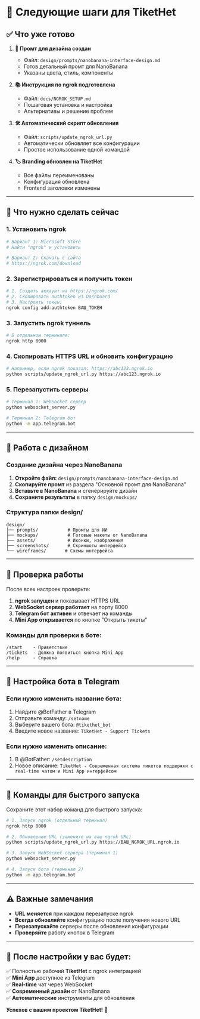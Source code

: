# 🚀 Следующие шаги для TiketHet

## ✅ Что уже готово

1. **📝 Промт для дизайна создан**  
   - Файл: `design/prompts/nanobanana-interface-design.md`
   - Готов детальный промт для NanoBanana 
   - Указаны цвета, стиль, компоненты

2. **📚 Инструкция по ngrok подготовлена**
   - Файл: `docs/NGROK_SETUP.md` 
   - Пошаговая установка и настройка
   - Альтернативы и решение проблем

3. **🛠️ Автоматический скрипт обновления**
   - Файл: `scripts/update_ngrok_url.py`
   - Автоматически обновляет все конфигурации
   - Простое использование одной командой

4. **🏷️ Branding обновлен на TiketHet**
   - Все файлы переименованы
   - Конфигурация обновлена
   - Frontend заголовки изменены

---

## 🎯 Что нужно сделать сейчас

### 1. Установить ngrok
```bash
# Вариант 1: Microsoft Store
# Найти "ngrok" и установить

# Вариант 2: Скачать с сайта  
# https://ngrok.com/download
```

### 2. Зарегистрироваться и получить токен
```bash
# 1. Создать аккаунт на https://ngrok.com/
# 2. Скопировать authtoken из Dashboard
# 3. Настроить токен:
ngrok config add-authtoken ВАШ_ТОКЕН
```

### 3. Запустить ngrok туннель
```bash
# В отдельном терминале:
ngrok http 8000
```

### 4. Скопировать HTTPS URL и обновить конфигурацию
```bash
# Например, если ngrok показал: https://abc123.ngrok.io
python scripts/update_ngrok_url.py https://abc123.ngrok.io
```

### 5. Перезапустить серверы
```bash
# Терминал 1: WebSocket сервер
python websocket_server.py

# Терминал 2: Telegram бот  
python -m app.telegram.bot
```

---

## 🎨 Работа с дизайном

### Создание дизайна через NanoBanana

1. **Откройте файл:** `design/prompts/nanobanana-interface-design.md`
2. **Скопируйте промт** из раздела "Основной промт для NanoBanana"
3. **Вставьте в NanoBanana** и сгенерируйте дизайн
4. **Сохраните результаты** в папку `design/mockups/`

### Структура папки design/
```
design/
├── prompts/           # Промты для ИИ
├── mockups/           # Готовые макеты от NanoBanana
├── assets/            # Иконки, изображения
├── screenshots/       # Скриншоты интерфейса
└── wireframes/       # Схемы интерфейса
```

---

## 🚨 Проверка работы

После всех настроек проверьте:

1. **ngrok запущен** и показывает HTTPS URL
2. **WebSocket сервер работает** на порту 8000
3. **Telegram бот активен** и отвечает на команды
4. **Mini App открывается** по кнопке "Открыть тикеты"

### Команды для проверки в боте:
```
/start    - Приветствие
/tickets  - Должна появиться кнопка Mini App  
/help     - Справка
```

---

## 📱 Настройка бота в Telegram

### Если нужно изменить название бота:
1. Найдите @BotFather в Telegram
2. Отправьте команду: `/setname`
3. Выберите вашего бота: `@tikethet_bot`
4. Введите новое название: `TiketHet - Support Tickets`

### Если нужно изменить описание:
1. В @BotFather: `/setdescription` 
2. Новое описание: `TiketHet - Современная система тикетов поддержки с real-time чатом и Mini App интерфейсом`

---

## 🔧 Команды для быстрого запуска

Сохраните этот набор команд для быстрого запуска:

```bash
# 1. Запуск ngrok (отдельный терминал)
ngrok http 8000

# 2. Обновление URL (замените на ваш ngrok URL)
python scripts/update_ngrok_url.py https://ВАШ_NGROK_URL.ngrok.io

# 3. Запуск WebSocket сервера (терминал 1)
python websocket_server.py

# 4. Запуск бота (терминал 2) 
python -m app.telegram.bot
```

---

## ⚠️ Важные замечания

- **URL меняется** при каждом перезапуске ngrok
- **Всегда обновляйте** конфигурацию после получения нового URL
- **Перезапускайте** серверы после обновления конфигурации
- **Проверяйте** работу кнопок в Telegram

---

## 🎉 После настройки у вас будет:

✅ Полностью рабочий **TiketHet** с ngrok интеграцией  
✅ **Mini App** доступное из Telegram  
✅ **Real-time** чат через WebSocket  
✅ **Современный дизайн** от NanoBanana  
✅ **Автоматические** инструменты для обновления

**Успехов с вашим проектом TiketHet! 🚀**